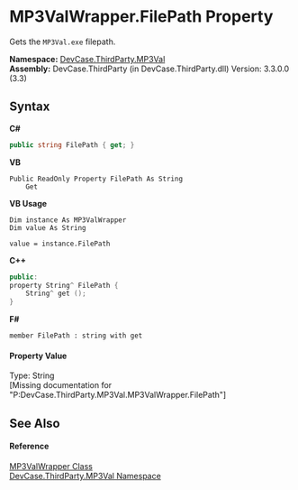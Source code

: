 # MP3ValWrapper.FilePath Property 
 

Gets the `MP3Val.exe` filepath.

**Namespace:**&nbsp;<a href="N_DevCase_ThirdParty_MP3Val">DevCase.ThirdParty.MP3Val</a><br />**Assembly:**&nbsp;DevCase.ThirdParty (in DevCase.ThirdParty.dll) Version: 3.3.0.0 (3.3)

## Syntax

**C#**<br />
``` C#
public string FilePath { get; }
```

**VB**<br />
``` VB
Public ReadOnly Property FilePath As String
	Get
```

**VB Usage**<br />
``` VB Usage
Dim instance As MP3ValWrapper
Dim value As String

value = instance.FilePath

```

**C++**<br />
``` C++
public:
property String^ FilePath {
	String^ get ();
}
```

**F#**<br />
``` F#
member FilePath : string with get

```


#### Property Value
Type: String<br />\[Missing <value> documentation for "P:DevCase.ThirdParty.MP3Val.MP3ValWrapper.FilePath"\]

## See Also


#### Reference
<a href="T_DevCase_ThirdParty_MP3Val_MP3ValWrapper">MP3ValWrapper Class</a><br /><a href="N_DevCase_ThirdParty_MP3Val">DevCase.ThirdParty.MP3Val Namespace</a><br />